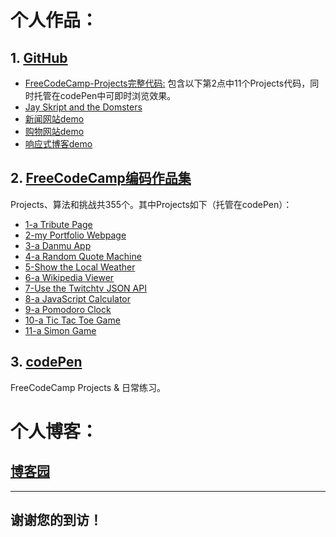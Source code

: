 # 个人作品：

## 1. [GitHub](https://github.com/magicmai?tab=repositories)

- [FreeCodeCamp-Projects完整代码:](https://github.com/magicmai/FreeCodeCamp-Projects)
包含以下第2点中11个Projects代码，同时托管在codePen中可即时浏览效果。
- [Jay Skript and the Domsters](https://github.com/magicmai/Jay-Skript-And-The-Domsters)
- [新闻网站demo](https://github.com/magicmai/demos/tree/master/News-Website)
- [购物网站demo](https://github.com/magicmai/demos/tree/master/A-Shopping-Website)
- [响应式博客demo](https://github.com/magicmai/demos/tree/master/a-simple-responsive-blog)

## 2. [FreeCodeCamp编码作品集](https://www.freecodecamp.cn/magicmai)

Projects、算法和挑战共355个。其中Projects如下（托管在codePen）：

- [1-a Tribute Page](https://codepen.io/magicmai/pen/peLOpZ)
- [2-my Portfolio Webpage](https://codepen.io/magicmai/pen/ZeVdgV)
- [3-a Danmu App](https://codepen.io/magicmai/pen/YZLxay)
- [4-a Random Quote Machine](https://codepen.io/magicmai/pen/oWgOvb)
- [5-Show the Local Weather](https://codepen.io/magicmai/pen/EmKRJK)
- [6-a Wikipedia Viewer](https://codepen.io/magicmai/pen/PmzaRK?editors=1000)
- [7-Use the Twitchtv JSON API](https://codepen.io/magicmai/pen/gWwPyp?editors=0100)
- [8-a JavaScript Calculator](https://codepen.io/magicmai/pen/dWNzdJ?editors=0100)
- [9-a Pomodoro Clock](https://codepen.io/magicmai/pen/YVNxre)
- [10-a Tic Tac Toe Game](https://codepen.io/magicmai/pen/LyOEOq)
- [11-a Simon Game](https://codepen.io/magicmai/pen/WjXbdR)

## 3. [codePen](https://codepen.io/magicmai/pens/popular/)

FreeCodeCamp Projects & 日常练习。

# 个人博客：

## [博客园](http://www.cnblogs.com/magicmai/)

----
## 谢谢您的到访！
